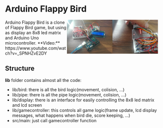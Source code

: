 # Arduino Flappy Bird
<img align="right" width="150" src="images/Game.jpeg">
<img align="right" width="150" src="images/Project.jpeg">
Arduino Flappy Bird is a clone of Flappy Bird game, but using as display an 8x8 led matrix and Arduino Uno microcontroller.  
**Video:** https://www.youtube.com/watch?v=_SPNHZvE2DY

## Structure
**lib** folder contains almost all the code:
* lib/bird: there is all the bird logic(movement, colision, ...)
* lib/pipe: there is all the pipe logic(movement, colision, ...)
* lib/display: there is an interface for easily controlling the 8x8 led matrix and lcd screen
* lib/gamecontroller: this controls all game logic(frame update, lcd display messages, what happens when bird die, score keeping, ...)
* src/main: just call gamecontroller function
